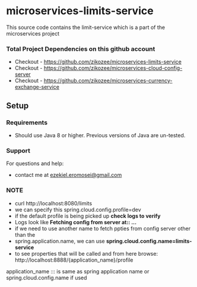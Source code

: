 # microservices-limits-service
This source code contains the limit-service
which is a part of the microservices project

### Total Project Dependencies on this github account
* Checkout - https://github.com/zikozee/microservices-limits-service
* Checkout - https://github.com/zikozee/microservices-cloud-config-server
* Checkout - https://github.com/zikozee/microservices-currency-exchange-service


## Setup
### Requirements
* Should use Java 8 or higher. Previous versions of Java are un-tested.

### Support
For questions and help:
* contact me at ezekiel.eromosei@gmail.com

### NOTE
- curl http://localhost:8080/limits
- we can specify this spring.cloud.config.profile=dev
- if the default profile is being picked up **check logs to verify**
- Logs look like **Fetching config from server at:: ...**
- if we need to use another name to fetch ppties from config server other than the 
- spring.application.name,  we can use **spring.cloud.config.name=limits-service**
- to see properties that will be called and from here browse: http://localhost:8888/{application_name}/profile


application_name ::: is same as spring application name    or spring.cloud.config.name if used